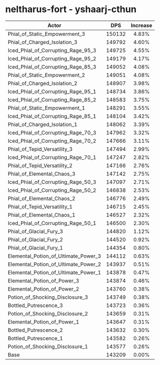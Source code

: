 # neltharus-fort - yshaarj-cthun
| Actor | DPS | Increase |
|---|:---:|:---:|
|Phial_of_Static_Empowerment_3|150132|4.83%|
|Phial_of_Charged_Isolation_3|149792|4.60%|
|Iced_Phial_of_Corrupting_Rage_95_3|149725|4.55%|
|Iced_Phial_of_Corrupting_Rage_95_2|149179|4.17%|
|Iced_Phial_of_Corrupting_Rage_85_3|149052|4.08%|
|Phial_of_Static_Empowerment_2|149051|4.08%|
|Phial_of_Charged_Isolation_2|148907|3.98%|
|Iced_Phial_of_Corrupting_Rage_95_1|148734|3.86%|
|Iced_Phial_of_Corrupting_Rage_85_2|148583|3.75%|
|Phial_of_Static_Empowerment_1|148291|3.55%|
|Iced_Phial_of_Corrupting_Rage_85_1|148104|3.42%|
|Phial_of_Charged_Isolation_1|148062|3.39%|
|Iced_Phial_of_Corrupting_Rage_70_3|147962|3.32%|
|Iced_Phial_of_Corrupting_Rage_70_2|147666|3.11%|
|Phial_of_Tepid_Versatility_3|147494|2.99%|
|Iced_Phial_of_Corrupting_Rage_70_1|147247|2.82%|
|Phial_of_Tepid_Versatility_2|147166|2.76%|
|Phial_of_Elemental_Chaos_3|147142|2.75%|
|Iced_Phial_of_Corrupting_Rage_50_3|147097|2.71%|
|Iced_Phial_of_Corrupting_Rage_50_2|146838|2.53%|
|Phial_of_Elemental_Chaos_2|146776|2.49%|
|Phial_of_Tepid_Versatility_1|146715|2.45%|
|Phial_of_Elemental_Chaos_1|146527|2.32%|
|Iced_Phial_of_Corrupting_Rage_50_1|146500|2.30%|
|Phial_of_Glacial_Fury_3|144820|1.12%|
|Phial_of_Glacial_Fury_2|144520|0.92%|
|Phial_of_Glacial_Fury_1|144354|0.80%|
|Elemental_Potion_of_Ultimate_Power_3|144112|0.63%|
|Elemental_Potion_of_Ultimate_Power_2|143937|0.51%|
|Elemental_Potion_of_Ultimate_Power_1|143878|0.47%|
|Elemental_Potion_of_Power_3|143874|0.46%|
|Elemental_Potion_of_Power_2|143760|0.38%|
|Potion_of_Shocking_Disclosure_3|143749|0.38%|
|Bottled_Putrescence_3|143723|0.36%|
|Potion_of_Shocking_Disclosure_2|143659|0.31%|
|Elemental_Potion_of_Power_1|143647|0.31%|
|Bottled_Putrescence_2|143632|0.30%|
|Bottled_Putrescence_1|143582|0.26%|
|Potion_of_Shocking_Disclosure_1|143577|0.26%|
|Base|143209|0.00%|
